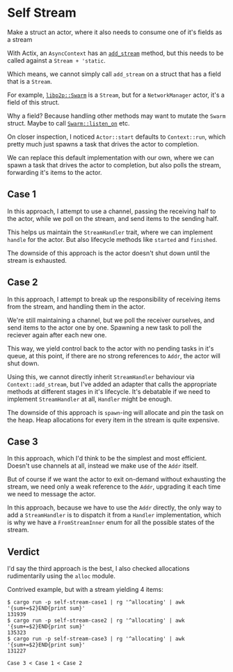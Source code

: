 # Self Stream

Make a struct an actor, where it also needs to consume one of it's fields as a stream

With Actix, an `AsyncContext` has an [`add_stream`](https://docs.rs/actix/latest/actix/trait.AsyncContext.html#method.add_stream) method, but this needs to be called against a `Stream + 'static`.

Which means, we cannot simply call `add_stream` on a struct that has a field that is a `Stream`.

For example, [`libp2p::Swarm`](https://docs.rs/libp2p/latest/libp2p/struct.Swarm.html) is a `Stream`, but for a `NetworkManager` actor, it's a field of this struct.

Why a field? Because handling other methods may want to mutate the `Swarm` struct. Maybe to call [`Swarm::listen_on`](https://docs.rs/libp2p/latest/libp2p/struct.Swarm.html#method.listen_on) etc.

On closer inspection, I noticed `Actor::start` defaults to `Context::run`, which pretty much just spawns a task that drives the actor to completion.

We can replace this default implementation with our own, where we can spawn a task that drives the actor to completion, but also polls the stream, forwarding it's items to the actor.

## Case 1

In this approach, I attempt to use a channel, passing the receiving half to the actor, while we poll on the stream, and send items to the sending half.

This helps us maintain the `StreamHandler` trait, where we can implement `handle` for the actor. But also lifecycle methods like `started` and `finished`.

The downside of this approach is the actor doesn't shut down until the stream is exhausted.

## Case 2

In this approach, I attempt to break up the responsibility of receiving items from the stream, and handling them in the actor.

We're still maintaining a channel, but we poll the receiver ourselves, and send items to the actor one by one. Spawning a new task to poll the reciever again after each new one.

This way, we yield control back to the actor with no pending tasks in it's queue, at this point, if there are no strong references to `Addr`, the actor will shut down.

Using this, we cannot directly inherit `StreamHandler` behaviour via `Context::add_stream`, but I've added an adapter that calls the appropriate methods at different stages in it's lifecycle. It's debatable if we need to implement `StreamHandler` at all, `Handler` might be enough.

The downside of this approach is `spawn`-ing will allocate and pin the task on the heap. Heap allocations for every item in the stream is quite expensive.

## Case 3

In this approach, which I'd think to be the simplest and most efficient. Doesn't use channels at all, instead we make use of the `Addr` itself.

But of course if we want the actor to exit on-demand without exhausting the stream, we need only a weak reference to the `Addr`, upgrading it each time we need to message the actor.

In this approach, because we have to use the `Addr` directly, the only way to add a `StreamHandler` is to dispatch it from a `Handler` implementation, which is why we have a `FromStreamInner` enum for all the possible states of the stream.

## Verdict

I'd say the third approach is the best, I also checked allocations rudimentarily using the `alloc` module.

Contrived example, but with a stream yielding 4 items:

```console
$ cargo run -p self-stream-case1 | rg '^allocating' | awk '{sum+=$2}END{print sum}'
131939
$ cargo run -p self-stream-case2 | rg '^allocating' | awk '{sum+=$2}END{print sum}'
135323
$ cargo run -p self-stream-case3 | rg '^allocating' | awk '{sum+=$2}END{print sum}'
131227
```

```console
Case 3 < Case 1 < Case 2
```
